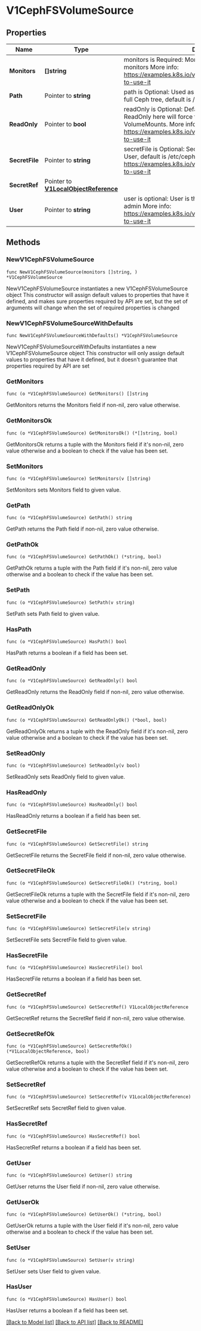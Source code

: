 # V1CephFSVolumeSource

## Properties

Name | Type | Description | Notes
------------ | ------------- | ------------- | -------------
**Monitors** | **[]string** | monitors is Required: Monitors is a collection of Ceph monitors More info: https://examples.k8s.io/volumes/cephfs/README.md#how-to-use-it | 
**Path** | Pointer to **string** | path is Optional: Used as the mounted root, rather than the full Ceph tree, default is / | [optional] 
**ReadOnly** | Pointer to **bool** | readOnly is Optional: Defaults to false (read/write). ReadOnly here will force the ReadOnly setting in VolumeMounts. More info: https://examples.k8s.io/volumes/cephfs/README.md#how-to-use-it | [optional] 
**SecretFile** | Pointer to **string** | secretFile is Optional: SecretFile is the path to key ring for User, default is /etc/ceph/user.secret More info: https://examples.k8s.io/volumes/cephfs/README.md#how-to-use-it | [optional] 
**SecretRef** | Pointer to [**V1LocalObjectReference**](V1LocalObjectReference.md) |  | [optional] 
**User** | Pointer to **string** | user is optional: User is the rados user name, default is admin More info: https://examples.k8s.io/volumes/cephfs/README.md#how-to-use-it | [optional] 

## Methods

### NewV1CephFSVolumeSource

`func NewV1CephFSVolumeSource(monitors []string, ) *V1CephFSVolumeSource`

NewV1CephFSVolumeSource instantiates a new V1CephFSVolumeSource object
This constructor will assign default values to properties that have it defined,
and makes sure properties required by API are set, but the set of arguments
will change when the set of required properties is changed

### NewV1CephFSVolumeSourceWithDefaults

`func NewV1CephFSVolumeSourceWithDefaults() *V1CephFSVolumeSource`

NewV1CephFSVolumeSourceWithDefaults instantiates a new V1CephFSVolumeSource object
This constructor will only assign default values to properties that have it defined,
but it doesn't guarantee that properties required by API are set

### GetMonitors

`func (o *V1CephFSVolumeSource) GetMonitors() []string`

GetMonitors returns the Monitors field if non-nil, zero value otherwise.

### GetMonitorsOk

`func (o *V1CephFSVolumeSource) GetMonitorsOk() (*[]string, bool)`

GetMonitorsOk returns a tuple with the Monitors field if it's non-nil, zero value otherwise
and a boolean to check if the value has been set.

### SetMonitors

`func (o *V1CephFSVolumeSource) SetMonitors(v []string)`

SetMonitors sets Monitors field to given value.


### GetPath

`func (o *V1CephFSVolumeSource) GetPath() string`

GetPath returns the Path field if non-nil, zero value otherwise.

### GetPathOk

`func (o *V1CephFSVolumeSource) GetPathOk() (*string, bool)`

GetPathOk returns a tuple with the Path field if it's non-nil, zero value otherwise
and a boolean to check if the value has been set.

### SetPath

`func (o *V1CephFSVolumeSource) SetPath(v string)`

SetPath sets Path field to given value.

### HasPath

`func (o *V1CephFSVolumeSource) HasPath() bool`

HasPath returns a boolean if a field has been set.

### GetReadOnly

`func (o *V1CephFSVolumeSource) GetReadOnly() bool`

GetReadOnly returns the ReadOnly field if non-nil, zero value otherwise.

### GetReadOnlyOk

`func (o *V1CephFSVolumeSource) GetReadOnlyOk() (*bool, bool)`

GetReadOnlyOk returns a tuple with the ReadOnly field if it's non-nil, zero value otherwise
and a boolean to check if the value has been set.

### SetReadOnly

`func (o *V1CephFSVolumeSource) SetReadOnly(v bool)`

SetReadOnly sets ReadOnly field to given value.

### HasReadOnly

`func (o *V1CephFSVolumeSource) HasReadOnly() bool`

HasReadOnly returns a boolean if a field has been set.

### GetSecretFile

`func (o *V1CephFSVolumeSource) GetSecretFile() string`

GetSecretFile returns the SecretFile field if non-nil, zero value otherwise.

### GetSecretFileOk

`func (o *V1CephFSVolumeSource) GetSecretFileOk() (*string, bool)`

GetSecretFileOk returns a tuple with the SecretFile field if it's non-nil, zero value otherwise
and a boolean to check if the value has been set.

### SetSecretFile

`func (o *V1CephFSVolumeSource) SetSecretFile(v string)`

SetSecretFile sets SecretFile field to given value.

### HasSecretFile

`func (o *V1CephFSVolumeSource) HasSecretFile() bool`

HasSecretFile returns a boolean if a field has been set.

### GetSecretRef

`func (o *V1CephFSVolumeSource) GetSecretRef() V1LocalObjectReference`

GetSecretRef returns the SecretRef field if non-nil, zero value otherwise.

### GetSecretRefOk

`func (o *V1CephFSVolumeSource) GetSecretRefOk() (*V1LocalObjectReference, bool)`

GetSecretRefOk returns a tuple with the SecretRef field if it's non-nil, zero value otherwise
and a boolean to check if the value has been set.

### SetSecretRef

`func (o *V1CephFSVolumeSource) SetSecretRef(v V1LocalObjectReference)`

SetSecretRef sets SecretRef field to given value.

### HasSecretRef

`func (o *V1CephFSVolumeSource) HasSecretRef() bool`

HasSecretRef returns a boolean if a field has been set.

### GetUser

`func (o *V1CephFSVolumeSource) GetUser() string`

GetUser returns the User field if non-nil, zero value otherwise.

### GetUserOk

`func (o *V1CephFSVolumeSource) GetUserOk() (*string, bool)`

GetUserOk returns a tuple with the User field if it's non-nil, zero value otherwise
and a boolean to check if the value has been set.

### SetUser

`func (o *V1CephFSVolumeSource) SetUser(v string)`

SetUser sets User field to given value.

### HasUser

`func (o *V1CephFSVolumeSource) HasUser() bool`

HasUser returns a boolean if a field has been set.


[[Back to Model list]](../README.md#documentation-for-models) [[Back to API list]](../README.md#documentation-for-api-endpoints) [[Back to README]](../README.md)


